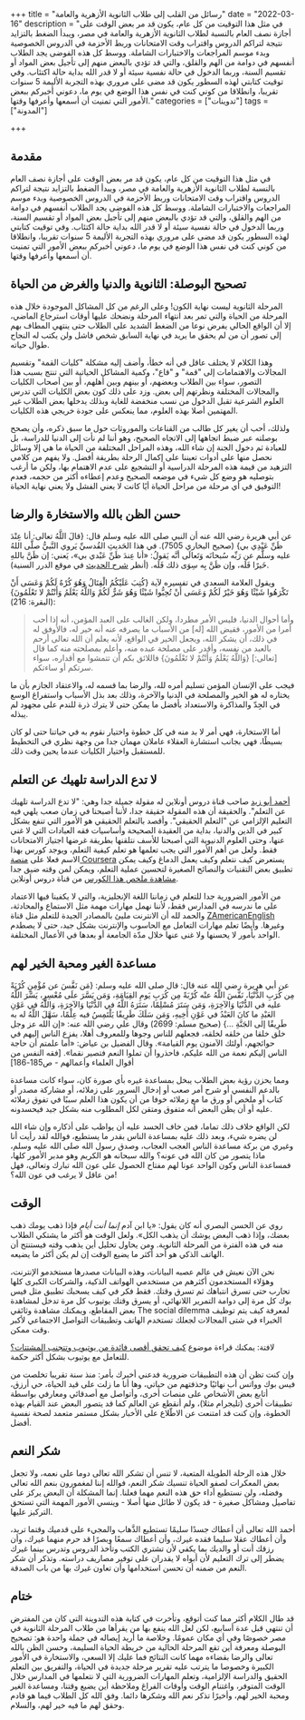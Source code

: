 +++
title = "رسائل من القلب إلى طلاب الثانوية اﻷزهرية والعامة"
date = "2022-03-16"
description = "في مثل هذا التوقيت من كل عام، يكون قد مر بعض الوقت على أجازة نصف العام بالنسبة لطلاب الثانوية الأزهرية والعامة في مصر، ويبدأ الضغط بالتزايد نتيجة لتراكم الدروس واقتراب وقت الامتحانات وربط اﻷحزمة في الدروس الخصوصية وبدء موسم المراجعات والاختبارات الشاملة. ووسط كل هذه الفوضى يجد الطلاب أنفسهم في دوامة من الهم والقلق، والتي قد تؤدي بالبعض منهم إلى تأجيل بعض المواد أو تقسيم السنة، وربما الدخول في حالة نفسية سيئة أو لا قدر الله بداية حالة اكتئاب. وفي توقيت كتابتي لهذه السطور يكون قد مضى على مروري بهذه التجربة اﻷليمة 5 سنوات تقريبا، وانطلاقا من كوني كنت في نفس هذا الوضع في يوم ما، دعوني أخبركم ببعض الأمور التي تمنيت أن أسمعها وأعرفها وقتها."
categories = ["تدوينات"]
tags = ["المدونة"]

+++

## مقدمة

في مثل هذا التوقيت من كل عام، يكون قد مر بعض الوقت على أجازة نصف العام بالنسبة لطلاب الثانوية الأزهرية والعامة في مصر، ويبدأ الضغط بالتزايد نتيجة لتراكم الدروس واقتراب وقت الامتحانات وربط اﻷحزمة في الدروس الخصوصية وبدء موسم المراجعات والاختبارات الشاملة. ووسط كل هذه الفوضى يجد الطلاب أنفسهم في دوامة من الهم والقلق، والتي قد تؤدي بالبعض منهم إلى تأجيل بعض المواد أو تقسيم السنة، وربما الدخول في حالة نفسية سيئة أو لا قدر الله بداية حالة اكتئاب. وفي توقيت كتابتي لهذه السطور يكون قد مضى على مروري بهذه التجربة اﻷليمة 5 سنوات تقريبا، وانطلاقا من كوني كنت في نفس هذا الوضع في يوم ما، دعوني أخبركم ببعض الأمور التي تمنيت أن أسمعها وأعرفها وقتها.

## تصحيح البوصلة: الثانوية والدنيا والغرض من الحياة

المرحلة الثانوية ليست نهاية الكون! وعلى الرغم من كل المشاكل الموجودة خلال هذه المرحلة من الحياة والتي تمر بعد انتهاء المرحلة ونضحك عليها أوقات استرجاع الماضي، إلا أن الواقع الحالي يفرض نوعا من الضغط الشديد على الطلاب حتى ينتهي المطاف بهم إلى تصور أن من لم يحقق ما يريد في نهاية السابق شخص فاشل ولن يكتب له النجاح طوال حياته.

وهذا الكلام لا يختلف عاقل في أنه خطأ، وأضف إليه مشكلة "كليات القمة" وتقسيم المجالات والاهتمامات إلى "قمة" و "قاع"، وكمية المشاكل الحياتية التي تنتج بسبب هذا التصور، سواء بين الطلاب وبعضهم، أو بينهم وبين أهلهم، أو بين أصحاب الكليات والمجالات المختلفة ونظرتهم إلى بعض. وزد على ذلك كون بعض الكليات التي تدرس العلوم الشرعية تقبل الدخول من نسب منخفضة للغاية وبذلك يدخلها بعض الطلاب غير المهتمين أصلا بهذه العلوم، مما ينعكس على جودة خريجي هذه الكليات.

ولذلك، أحب أن يغير كل طالب من القناعات والموروثات حول ما سبق ذكره، وأن يصحح بوصلته عبر ضبط اتجاهها إلى الاتجاه الصحيح، وهو أننا لم نأت إلى الدنيا للدراسة، بل للعبادة ثم دخول الجنة إن شاء الله، وهذه المراحل المختلفة من الحياة ما هي إلا وسائل نحصل منها على أدوات تعيننا على إكمال الرحلة بطريقة أفضل. ولا يفهم من كلامي التزهيد من قيمة هذه المرحلة الدراسية أو التشجيع على عدم الاهتمام بها، ولكن ما أرغب بتوصليه هو وضع كل شيء في موضعه الصحيح وعدم إعطاءه أكثر من حجمه، فعدم التوفيق في أي مرحلة من مراحل الحياة أيًا كانت لا يعني الفشل ولا يعني نهاية الحياة!

## حسن الظن بالله والاستخارة والرضا

عن أبي هريرة رضي الله عنه أن النبي صلى الله عليه وسلم قال: {قالَ اللَّهُ تعالى: أنا عِنْدَ ظَنِّ عَبْدِي بي} (صحيح البخاري 7505). في هذا الحَديثِ القُدسيِّ يَروي النَّبيُّ صلَّى اللهُ عليه وسلَّم عن رَبِّه سُبحانَه وَتَعالَى أنَّه يَقولُ: «أنا عِندَ ظَنِّ عَبْدي بي»، يَعني: إن ظَنَّ باللهِ خَيرًا فَلَه، وإن ظَنَّ بِه سِوَى ذلك فَلَه. (أنظر [شرح الحديث](https://dorar.net/hadith/sharh/106) في موقع الدرر السنية).

ويقول العلامة السعدي في تفسيره لآية {كُتِبَ عَلَيْكُمُ الْقِتَالُ وَهُوَ كُرْهٌ لَكُمْ وَعَسَى أَنْ تَكْرَهُوا شَيْئًا وَهُوَ خَيْرٌ لَكُمْ وَعَسَى أَنْ تُحِبُّوا شَيْئًا وَهُوَ شَرٌّ لَكُمْ وَاللَّهُ يَعْلَمُ وَأَنْتُمْ لا تَعْلَمُونَ} (البقرة: 216):

> وأما أحوال الدنيا، فليس الأمر مطردا، ولكن الغالب على العبد المؤمن، أنه إذا أحب أمرا من الأمور، فقيض الله [له] من الأسباب ما يصرفه عنه أنه خير له، فالأوفق له في ذلك، أن يشكر الله، ويجعل الخير في الواقع، لأنه يعلم أن الله تعالى أرحم بالعبد من نفسه، وأقدر على مصلحة عبده منه، وأعلم بمصلحته منه كما قال [تعالى:] {وَاللَّهُ يَعْلَمُ وَأَنْتُمْ لا تَعْلَمُونَ} فاللائق بكم أن تتمشوا مع أقداره، سواء سرتكم أو ساءتكم.

فيجب على الإنسان المؤمن تسليم أمره لله، والرضا بما قسمه له، والاعتقاد الجازم بأن ما يختاره له هو الخير والمصلحة في الدنيا والآخرة، وذلك بعد بذل اﻷسباب واستفراغ الوسع في الجِدّ والمذاكرة والاستعداد بأفضل ما يمكن حتى لا يترك ذرة للندم على مجهود لم يبذله.

أما الاستخارة، فهي أمر لا بد منه في كل خطوة واختيار نقوم به في حياتنا حتى لو كان بسيطًا، فهي بجانب استشارة العقلاء عاملان مهمان جدا من وجهة نظري في التخطيط للمستقبل واختيار الكليات عندما يحين وقت ذلك.

## لا تدع الدراسة تلهيك عن التعلم

[أحمد أبو زيد](https://twitter.com/droos_online) صاحب قناة دروس أونلاين له مقولة جميلة جدا وهي: "لا تدع الدراسة تلهيك عن التعلم". والحقيقة أن هذه المقولة حقيقة جدا، ﻷننا أصبحنا في زمان صعب يلهي فيه التعليم اﻹلزامي عن "التعلم الحقيقي". وأقصد بالتعلم الحقيقي هو اﻷمور التي تنفع بشكل كبير في الدين والدنيا، بداية من العقيدة الصحيحة وأساسيات فقه العبادات التي لا غني عنها، وحتى العلوم الدنيوية التي أصبحنا للأسف نتلقنها بطريقة غرضها اجتياز الامتحانات فقط. ولعل من أهم اﻷمور التي يجب تعلمها هو تعلم كيفية التعلم، ويوجد كورس بهذا الاسم فعلا على [منصة Coursera](https://www.coursera.org/learn/learning-how-to-learn) يستعرض كيف نتعلم وكيف يعمل الدماغ وكيف يمكن تطبيق بعض التقنيات والنصائح الصغيرة لتحسين عملية التعلم، ويمكن لمن وقته ضيق جدا [مشاهدة ملخص هذا الكورس](https://youtu.be/7nmKtI7fEmU) من قناة دروس أونلاين.

من اﻷمور الضرورية جدا للتعلم في زماننا اللغة اﻹنجليزية، والتي لا يكفينا فيها الاعتماد على ما ندرسه في المدارس فقط، لأننا نهمل مهارات مهمة مثل الاستماع والمحادثة، والحمد لله أن الانترنت مليئ بالمصادر الجيدة للتعلم مثل قناة [ZAmericanEnglish](https://www.youtube.com/channel/UCHrD4qdeQc1BbpG6EPqDBcA) وغيرها. وأيضًا تعلم مهارات التعامل مع الحاسوب والإنترنت بشكل جيد، حتى لا يصطدم الواحد بأمور لا يحسنها ولا غنى عنها خلال مدّة الجامعة أو بعدها في اﻷعمال المختلفة.

## مساعدة الغير ومحبة الخير لهم

عن أبي هريرة رضي الله عنه قال: قال صلى الله عليه وسلم: {مَن نَفَّسَ عن مُؤْمِنٍ كُرْبَةً مِن كُرَبِ الدُّنْيَا، نَفَّسَ اللَّهُ عنْه كُرْبَةً مِن كُرَبِ يَومِ القِيَامَةِ، وَمَن يَسَّرَ علَى مُعْسِرٍ، يَسَّرَ اللَّهُ عليه في الدُّنْيَا وَالآخِرَةِ، وَمَن سَتَرَ مُسْلِمًا، سَتَرَهُ اللَّهُ في الدُّنْيَا وَالآخِرَةِ، وَاللَّهُ في عَوْنِ العَبْدِ ما كانَ العَبْدُ في عَوْنِ أَخِيهِ، وَمَن سَلَكَ طَرِيقًا يَلْتَمِسُ فيه عِلْمًا، سَهَّلَ اللَّهُ له به طَرِيقًا إلى الجَنَّةِ …} (صحيح مسلم: 2699)
وقال علي رضي الله عنه: «إن الله عز وجل خلق خلقا من خلقه لخلقه، فجعلهم للناس وجوها وللمعروف أهلا، يفزع الناس إليهم في حوائجهم، أولئك الآمنون يوم القيامة». وقال الفضيل بن عياض: «أما علمتم أن حاجة الناس إليكم نعمة من الله عليكم، فاحذروا أن تملوا النعم فتصير نقما». [فقه النفس من أقوال العلماء وأعمالهم - ص185-186]

ومما يحزن رؤية بعض الطلاب يبخل بمساعدة غيره بأي صورة كان، سواء كانت مساعدة بالدعم النفسي أو شرح أمر صعب أو إدخال السرور على زملائه، أو مشاركة مصدر أو كتاب أو ملخص أو ورق ما مع زملائه خوفا من أن يكون هذا العلم سببًا في تفوق زملائه عليه أو أن يظن البعض أنه متفوق ومتقن لكل المطلوب منه بشكل جيد فيحسدونه.

لكن الواقع خلاف ذلك تماما، فمن خاف الحسد عليه أن يواظب على أذكاره وإن شاء الله لن يضره شيء، وبعد ذلك عليه بمساعدة الناس بقدر ما يستطيع، فوالله لقد رأيت أنا وغيري من بركة مساعدة الناس العجب العجاب، وصدق رسول الله صلى الله عليه وسلم، ماذا يتصور من كان الله في عونه؟ والله سبحانه هو الكريم وهو مدبر اﻷمور كلها، فمساعدة الناس وكون الواحد عونا لهم مفتاح الحصول على عون الله تبارك وتعالى، فهل من عاقل لا يرغب في عون الله؟!

## الوقت

روي عن الحسن البصري أنه كان يقول: «يا ابن آدم _إنما أنت أيام_ فإذا ذهب يومك ذهب بعضك، وإذا ذهب البعض يوشك أن يذهب الكل». ولعل الوقت هو أكثر ما يشتكي الطلاب منه في هذه الفترة من المرحلة الثانوية. ومن يحاول تحليل أين يذهب وقته فيستنتج أن الهاتف الذكي هو أحد أكثر ما يضيع الوقت إن لم يكن أكثر ما يضيعه.

نحن الآن نعيش في عالم عصبه البيانات، وهذه البيانات مصدرها مستخدمو الإنترنت، وهؤلاء المستخدمون أكثرهم من مستخدمي الهواتف الذكية، والشركات الكبرى كلها تحارب حتى تسرق انتباهك ثم تسرق وقتك. فقط فكر في كيف يسحبك تطبيق مثل فيس بوك كل مرة إلى دوامة التمرير اللانهائي، أو يسرق وقتك يوتيوب كل مرة تدخل لمشاهدة بعض المقاطع، ويمكنك مشاهدة وثائقي The social dilemma لمعرفة كيف يتم توظيف الخبراء في شتى المجالات لجعلك تستخدم الهاتف وتطبيقات التواصل الاجتماعي لأكبر وقت ممكن.

لافتة: يمكنك قراءة موضوع [كيف تحقق أقصى فائدة من يوتيوب وتتجنب المشتتات؟](https://yshalsager.com/ar/posts/youtube-distraction-free/) للتعامل مع يوتيوب بشكل أكثر حكمة.

وإن كنت تظن أن هذه التطبيقات ضرورية فدعني أخبرك بأمر: منذ سنة تقريبا تخلصت من فيس بوك وواتس أب نهائيًا وحذفتهم من حياتي، وها أنا ما زلت على قيد الحياة، حي أرزق، أتابع بعض اﻷشخاص على منصات أخرى، وأتواصل مع أصدقائي ومعارفي بواسطة تطبيقات أخرى (تليجرام مثلا)، ولم أنقطع عن العالم كما قد يتصور البعض عند القيام بهذه الخطوة، وإن كنت قد امتنعت عن الاطّلاع على الأخبار بشكل مستمر متعمد لصحة نفسية أفضل.

## شكر النعم

خلال هذه الرحلة الطويلة المتعبة، لا تنس أن تشكر الله تعالى دوما على نعمه، ولا تجعل بعض المعكرات لصفو الحياة تنسيك شكر النعم، فوالله إننا لمغمورون بنعم الله تعالى وفضله، ولن نستطيع أداء حق هذه النعم مهما فعلنا. إنما المشكلة أن البعض يركز على تفاصيل ومشاكل صغيرة - قد يكون لا طائل منها أصلا - وينسي اﻷمور المهمة التي تستحق التركيز عليها.

أحمد الله تعالى أن أعطاك جسدًا سليمًا تستطيع الذَّهاب والمجيء على قدميك وقتما تريد، وأن أعطاك عقلا سليما فقده غيرك، وأن أعطاك سمعًا وبصرًا قد حرم منهما غيرك، وأن رزقك أنت أو والديك بما يكفي لأن تشتري الكتب وتأخذ الدروس وتدرس بينما غيرك يضطر إلى ترك التعليم لأن أبواه لا يقدران على توفير مصاريف دراسته. وتذكر أن شكر النعم من ضمنه أن تحسن استخدامها وأن تعاون غيرك بها من باب الصدقة.

## ختام

قد طال الكلام أكثر مما كنت أتوقع، وتأخرت في كتابة هذه التدوينة التي كان من المفترض أن تنتهي قبل عدة أسابيع، لكن لعل الله ينفع بها من يقرأها من طلاب المرحلة الثانوية في مصر خصوصًا وفي أي مكان عمومًا. وخلاصة ما أريد إيصاله في جملة واحدة هو: تصحيح البوصلة ومعرفة أين تقع المرحلة الحالية من خريطة الحياة السليمة، وحسن الظن بالله تعالى والرضا بقضاءه مهما كانت النتائج فما عليك إلا السعي، والاستخارة في اﻷمور الكبيرة وخصوصا ما يترتب عليه تقرير مرحلة جديدة في الحياة، والتفريق بين التعلم الحقيق والدراسة الإلزامية، وتعلم المهارات الضرورية التي لا نتعلمها في المدارس خلال الوقت المتوفر، واغتنام الوقت وأوقات الفراغ وملاحظة أين يضيع وقتنا، ومساعدة الغير ومحبة الخير لهم، وأخيرًا تذكر نعم الله وشكرها دائما. وفق الله كل الطلاب فيما هو قادم وحقق لهم ما فيه خير لهم، والسلام.
